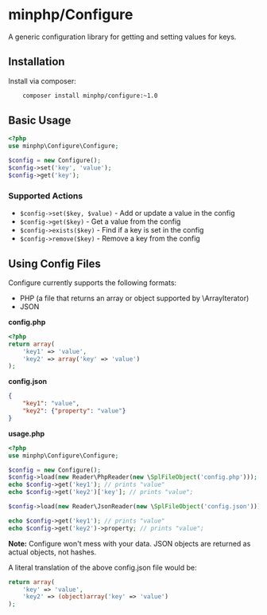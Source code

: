 # minphp/Configure

A generic configuration library for getting and setting values for keys.

## Installation

Install via composer:

```sh
    composer install minphp/configure:~1.0
```

## Basic Usage

```php
<?php
use minphp\Configure\Configure;

$config = new Configure();
$config->set('key', 'value');
$config->get('key');
```

### Supported Actions

- ```$config->set($key, $value)``` - Add or update a value in the config
- ```$config->get($key)``` - Get a value from the config
- ```$config->exists($key)``` - Find if a key is set in the config
- ```$config->remove($key)``` - Remove a key from the config

## Using Config Files

Configure currently supports the following formats:

- PHP (a file that returns an array or object supported by \ArrayIterator)
- JSON

**config.php**
```php
<?php
return array(
    'key1' => 'value',
    'key2' => array('key' => 'value')
);

```

**config.json**
```json
{
    "key1": "value",
    "key2": {"property": "value"}
}
```

**usage.php**
```php
<?php
use minphp\Configure\Configure;

$config = new Configure();
$config->load(new Reader\PhpReader(new \SplFileObject('config.php')));
echo $config->get('key1'); // prints "value"
echo $config->get('key2')['key']; // prints "value";

$config->load(new Reader\JsonReader(new \SplFileObject('config.json')));

echo $config->get('key1'); // prints "value"
echo $config->get('key2')->property; // prints "value";
```

**Note:** Configure won't mess with your data. JSON objects are returned as
actual objects, not hashes.

A literal translation of the above config.json file would be:
```php
return array(
    'key' => 'value',
    'key2' => (object)array('key' => 'value')
);
```
